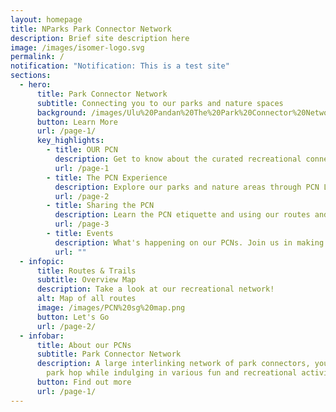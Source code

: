 ```yaml
---
layout: homepage
title: NParks Park Connector Network
description: Brief site description here
image: /images/isomer-logo.svg
permalink: /
notification: "Notification: This is a test site"
sections:
  - hero:
      title: Park Connector Network
      subtitle: Connecting you to our parks and nature spaces
      background: /images/Ulu%20Pandan%20The%20Park%20Connector%20Network%20Brings%20People%20Together.jpeg
      button: Learn More
      url: /page-1/
      key_highlights:
        - title: OUR PCN
          description: Get to know about the curated recreational connectivity in Singapore
          url: /page-1
        - title: The PCN Experience
          description: Explore our parks and nature areas through PCN Loops!
          url: /page-2
        - title: Sharing the PCN
          description: Learn the PCN etiquette and using our routes and trails safely
          url: /page-3
        - title: Events
          description: What's happening on our PCNs. Join us in making it better!
          url: ""
  - infopic:
      title: Routes & Trails
      subtitle: Overview Map
      description: Take a look at our recreational network!
      alt: Map of all routes
      image: /images/PCN%20sg%20map.png
      button: Let's Go
      url: /page-2/
  - infobar:
      title: About our PCNs
      subtitle: Park Connector Network
      description: A large interlinking network of park connectors, you can easily
        park hop while indulging in various fun and recreational activities.
      button: Find out more
      url: /page-1/
---
```

